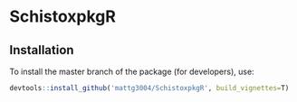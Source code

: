 # SchistoxpkgR



## Installation


To install the master branch of the package (for developers), use:

```R
devtools::install_github('mattg3004/SchistoxpkgR', build_vignettes=T)
```
